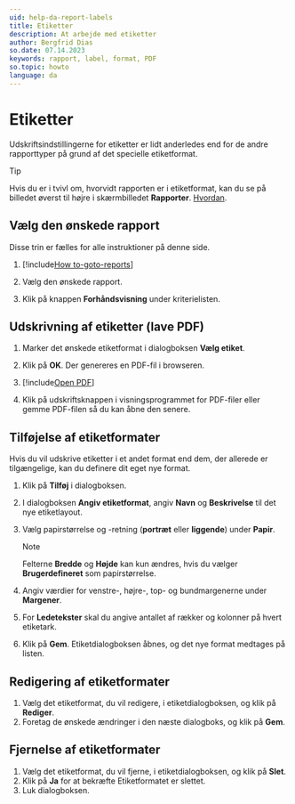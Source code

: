 ```yaml
---
uid: help-da-report-labels
title: Etiketter
description: At arbejde med etiketter
author: Bergfrid Dias
so.date: 07.14.2023
keywords: rapport, label, format, PDF
so.topic: howto
language: da
---
```


# Etiketter

Udskriftsindstillingerne for etiketter er lidt anderledes end for de andre rapporttyper på grund af det specielle etiketformat.

> [!TIP]
> Hvis du er i tvivl om, hvorvidt rapporten er i etiketformat, kan du se på billedet øverst til højre i skærmbilledet **Rapporter**. [Hvordan][1].

## Vælg den ønskede rapport

Disse trin er fælles for alle instruktioner på denne side.

1. [!include[How to-goto-reports](../includes/goto-reports.md)]

1. Vælg den ønskede rapport.

1. Klik på knappen **Forhåndsvisning** under kriterielisten.

## Udskrivning af etiketter (lave PDF)

1. Marker det ønskede etiketformat i dialogboksen **Vælg etiket**.

1. Klik på **OK**. Der genereres en PDF-fil i browseren.

1. [!include[Open PDF](../includes/step-open-pdf.md)]

1. Klik på udskriftsknappen i visningsprogrammet for PDF-filer eller gemme PDF-filen så du kan åbne den senere.

## Tilføjelse af etiketformater

Hvis du vil udskrive etiketter i et andet format end dem, der allerede er tilgængelige, kan du definere dit eget nye format.

1. Klik på **Tilføj** i dialogboksen.
1. I dialogboksen **Angiv etiketformat**, angiv **Navn** og **Beskrivelse** til det nye etiketlayout.
1. Vælg papirstørrelse og -retning (**portræt** eller **liggende**) under **Papir**.

    > [!NOTE]
    > Felterne **Bredde** og **Højde** kan kun ændres, hvis du vælger **Brugerdefineret** som papirstørrelse.

1. Angiv værdier for venstre-, højre-, top- og bundmargenerne under **Margener**.
1. For **Ledetekster** skal du angive antallet af rækker og kolonner på hvert etiketark.
1. Klik på **Gem**. Etiketdialogboksen åbnes, og det nye format medtages på listen.

## Redigering af etiketformater

1. Vælg det etiketformat, du vil redigere, i etiketdialogboksen, og klik på **Rediger**.
1. Foretag de ønskede ændringer i den næste dialogboks, og klik på **Gem**.

## Fjernelse af etiketformater

1. Vælg det etiketformat, du vil fjerne, i etiketdialogboksen, og klik på **Slet**.
1. Klik på **Ja** for at bekræfte Etiketformatet er slettet.
1. Luk dialogboksen.

<!-- Referenced links -->
[1]: ../index.md#types

<!-- Referenced images -->
